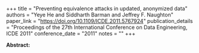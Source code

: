 +++
title = "Preventing equivalence attacks in updated, anonymized data"
authors = "Yeye He and Siddharth Barman and Jeffrey F. Naughton"
paper_link = "https://doi.org/10.1109/ICDE.2011.5767924"
publication_details = "Proceedings of the 27th International Conference on Data Engineering,  ICDE 2011"
conference_date = "2011"
notes = ""
+++

<b>Abstract:</b>
